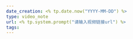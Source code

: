 ```yaml
---
date_creation: <% tp.date.now("YYYY-MM-DD") %>
type: video_note
url: <% tp.system.prompt("请输入视频链接url") %>
tags: 
---
```

